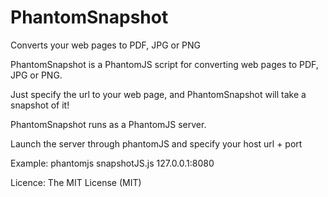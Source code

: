 PhantomSnapshot
==========

Converts your web pages to PDF, JPG or PNG

PhantomSnapshot is a PhantomJS script for converting web pages to PDF, JPG or PNG.


Just specify the url to your web page, and PhantomSnapshot will take a snapshot of it!

PhantomSnapshot runs as a PhantomJS server. 

Launch the server through phantomJS and specify your host url + port


Example:
phantomjs snapshotJS.js 127.0.0.1:8080


Licence: The MIT License (MIT)
